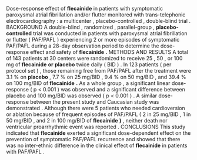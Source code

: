 Dose-response effect of **flecainide** in patients with symptomatic paroxysmal atrial fibrillation and/or flutter monitored with trans-telephonic electrocardiography : a multicenter , placebo-controlled , double-blind trial . BACKGROUND A double-blind , randomized , parallel-group , **placebo-controlled** trial was conducted in patients with paroxysmal atrial fibrillation or flutter ( PAF/PAFL ) experiencing 2 or more episodes of symptomatic PAF/PAFL during a 28-day observation period to determine the dose-response effect and safety of **flecainide** **.** METHODS AND RESULTS A total of 143 patients at 30 centers were randomized to receive 25 , 50 , or 100 mg of **flecainide** **or** **placebo** twice daily ( BID ) . In 123 patients ( per protocol set ) , those remaining free from PAF/PAFL after the treatment were 3.1 % on **placebo** , 7.7 % on 25 mg/BID , 9.4 % on 50 mg/BID , and 39.4 % on 100 mg/BID of **flecainide** **.** As a whole group , a significant linear dose-response ( p < 0.001 ) was observed and a significant difference between placebo and 100 mg/BID was observed ( p < 0.001 ) . A similar dose-response between the present study and Caucasian study was demonstrated . Although there were 5 patients who needed cardioversion or ablation because of frequent episodes of PAF/PAFL ( 2 in 25 mg/BID , 1 in 50 mg/BID , and 2 in 100 mg/BID of **flecainide** **)** , neither death nor ventricular proarrhythmic event was reported . CONCLUSIONS This study indicated that **flecainide** exerted a significant dose-dependent effect on the prevention of symptomatic PAF/PAFL recurrence and showed that there was no inter-ethnic difference in the clinical effect of **flecainide** in patients with PAF/PAFL . 